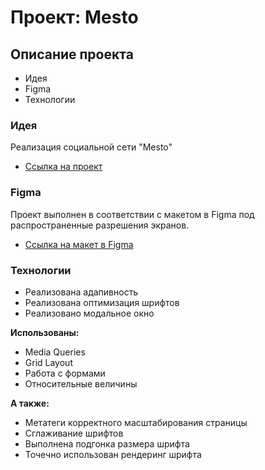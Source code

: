 # Проект: Mesto

## Описание проекта ##
* Идея
* Figma
* Технологии

### Идея ###

Реализация социальной сети "Mesto"

* [Ссылка на проект](https://nikitabolschakov.github.io/mesto-project/)

### Figma ###

Проект выполнен в соответствии с макетом в Figma под распространенные разрешения экранов.

* [Ссылка на макет в Figma](https://www.figma.com/file/2cn9N9jSkmxD84oJik7xL7/JavaScript.-Sprint-4?node-id=28212%3A2)

### Технологии ###

* Реализована адапивность 
* Реализована оптимизация шрифтов
* Реализовано модальное окно

**Использованы:** 

* Media Queries
* Grid Layout
* Работа с формами
* Относительные величины

__А также:__

* Метатеги корректного масштабирования страницы
* Сглаживание шрифтов
* Выполнена подгонка размера шрифта
* Точечно использован рендеринг шрифта